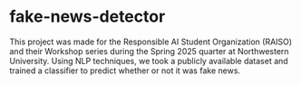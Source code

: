 # fake-news-detector
This project was made for the Responsible AI Student Organization (RAISO) and their Workshop series during the Spring 2025 quarter at Northwestern University. Using NLP techniques, we took a publicly available dataset and trained a classifier to predict whether or not it was fake news.
